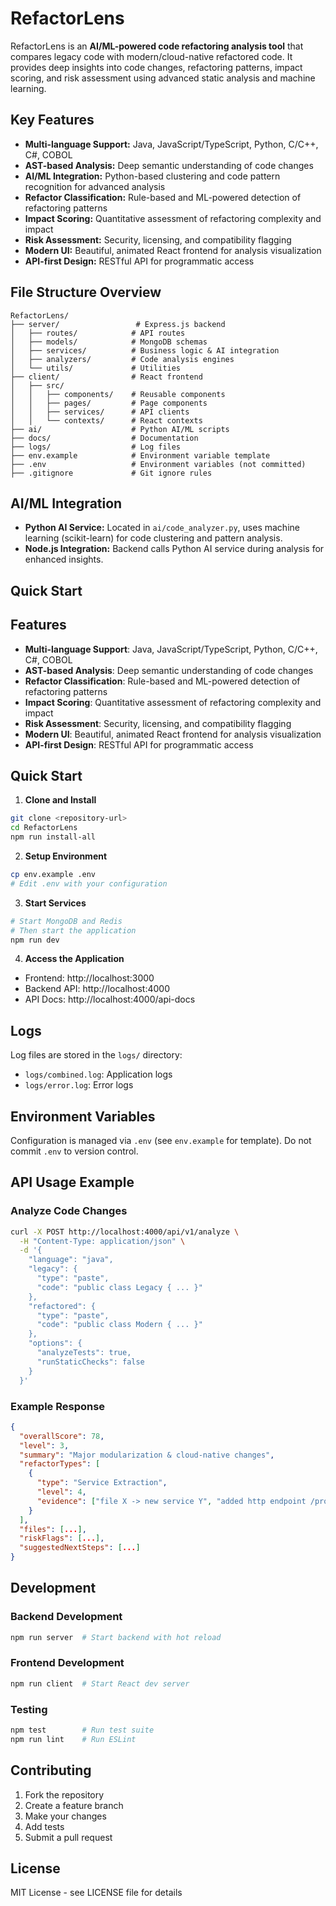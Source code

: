 
# RefactorLens

RefactorLens is an **AI/ML-powered code refactoring analysis tool** that compares legacy code with modern/cloud-native refactored code. It provides deep insights into code changes, refactoring patterns, impact scoring, and risk assessment using advanced static analysis and machine learning.

## Key Features

- **Multi-language Support:** Java, JavaScript/TypeScript, Python, C/C++, C#, COBOL
- **AST-based Analysis:** Deep semantic understanding of code changes
- **AI/ML Integration:** Python-based clustering and code pattern recognition for advanced analysis
- **Refactor Classification:** Rule-based and ML-powered detection of refactoring patterns
- **Impact Scoring:** Quantitative assessment of refactoring complexity and impact
- **Risk Assessment:** Security, licensing, and compatibility flagging
- **Modern UI:** Beautiful, animated React frontend for analysis visualization
- **API-first Design:** RESTful API for programmatic access

## File Structure Overview

```
RefactorLens/
├── server/                 # Express.js backend
│   ├── routes/            # API routes
│   ├── models/            # MongoDB schemas
│   ├── services/          # Business logic & AI integration
│   ├── analyzers/         # Code analysis engines
│   └── utils/             # Utilities
├── client/                # React frontend
│   ├── src/
│   │   ├── components/    # Reusable components
│   │   ├── pages/         # Page components
│   │   ├── services/      # API clients
│   │   └── contexts/      # React contexts
├── ai/                    # Python AI/ML scripts
├── docs/                  # Documentation
├── logs/                  # Log files
├── env.example            # Environment variable template
├── .env                   # Environment variables (not committed)
├── .gitignore             # Git ignore rules
```

## AI/ML Integration

- **Python AI Service:** Located in `ai/code_analyzer.py`, uses machine learning (scikit-learn) for code clustering and pattern analysis.
- **Node.js Integration:** Backend calls Python AI service during analysis for enhanced insights.

## Quick Start

## Features

- **Multi-language Support**: Java, JavaScript/TypeScript, Python, C/C++, C#, COBOL
- **AST-based Analysis**: Deep semantic understanding of code changes
- **Refactor Classification**: Rule-based and ML-powered detection of refactoring patterns
- **Impact Scoring**: Quantitative assessment of refactoring complexity and impact
- **Risk Assessment**: Security, licensing, and compatibility flagging
- **Modern UI**: Beautiful, animated React frontend for analysis visualization
- **API-first Design**: RESTful API for programmatic access

## Quick Start


1. **Clone and Install**
  ```bash
  git clone <repository-url>
  cd RefactorLens
  npm run install-all
  ```

2. **Setup Environment**
  ```bash
  cp env.example .env
  # Edit .env with your configuration
  ```

3. **Start Services**
  ```bash
  # Start MongoDB and Redis
  # Then start the application
  npm run dev
  ```

4. **Access the Application**
  - Frontend: http://localhost:3000
  - Backend API: http://localhost:4000
  - API Docs: http://localhost:4000/api-docs

## Logs

Log files are stored in the `logs/` directory:
- `logs/combined.log`: Application logs
- `logs/error.log`: Error logs

## Environment Variables

Configuration is managed via `.env` (see `env.example` for template). Do not commit `.env` to version control.




## API Usage Example


### Analyze Code Changes

```bash
curl -X POST http://localhost:4000/api/v1/analyze \
  -H "Content-Type: application/json" \
  -d '{
    "language": "java",
    "legacy": {
      "type": "paste",
      "code": "public class Legacy { ... }"
    },
    "refactored": {
      "type": "paste", 
      "code": "public class Modern { ... }"
    },
    "options": {
      "analyzeTests": true,
      "runStaticChecks": false
    }
  }'
```


### Example Response

```json
{
  "overallScore": 78,
  "level": 3,
  "summary": "Major modularization & cloud-native changes",
  "refactorTypes": [
    {
      "type": "Service Extraction",
      "level": 4,
      "evidence": ["file X -> new service Y", "added http endpoint /process"]
    }
  ],
  "files": [...],
  "riskFlags": [...],
  "suggestedNextSteps": [...]
}
```


## Development


### Backend Development
```bash
npm run server  # Start backend with hot reload
```

### Frontend Development
```bash
npm run client  # Start React dev server
```

### Testing
```bash
npm test        # Run test suite
npm run lint    # Run ESLint
```


## Contributing

1. Fork the repository
2. Create a feature branch
3. Make your changes
4. Add tests
5. Submit a pull request


## License

MIT License - see LICENSE file for details
